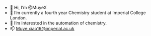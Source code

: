 - 👋 Hi, I’m @MuyeX
- 👀 I’m currently a fourth year Chemistry student at Imperial College London.
- 🌱 I’m interested in the automation of chemistry.
- 📫 Muye.xiao19@imperial.ac.uk

<!---
MuyeX/MuyeX is a ✨ special ✨ repository because its `README.md` (this file) appears on your GitHub profile.
You can click the Preview link to take a look at your changes.
--->
